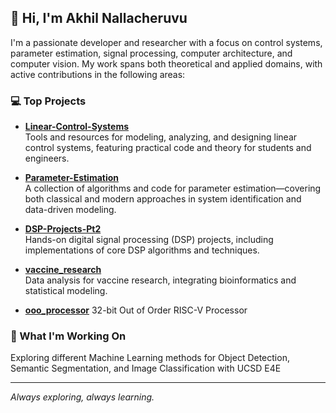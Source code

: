 ## 👋 Hi, I'm Akhil Nallacheruvu

I'm a passionate developer and researcher with a focus on control systems, parameter estimation, signal processing, computer architecture, and computer vision. My work spans both theoretical and applied domains, with active contributions in the following areas:

### 💻 Top Projects

- **[Linear-Control-Systems](https://github.com/mathslayer-compe/Linear-Control-Systems)**  
  Tools and resources for modeling, analyzing, and designing linear control systems, featuring practical code and theory for students and engineers.

- **[Parameter-Estimation](https://github.com/mathslayer-compe/Parameter-Estimation)**  
  A collection of algorithms and code for parameter estimation—covering both classical and modern approaches in system identification and data-driven modeling.

- **[DSP-Projects-Pt2](https://github.com/mathslayer-compe/DSP-Projects-Pt2)**  
  Hands-on digital signal processing (DSP) projects, including implementations of core DSP algorithms and techniques.

- **[vaccine_research](https://github.com/mathslayer-compe/vaccine_research)**  
  Data analysis for vaccine research, integrating bioinformatics and statistical modeling.

- **[ooo_processor](https://github.com/mathslayer-compe/ooo_processor)**
  32-bit Out of Order RISC-V Processor

### 🌱 What I'm Working On
Exploring different Machine Learning methods for Object Detection, Semantic Segmentation, and Image Classification with UCSD E4E



---

_Always exploring, always learning._
